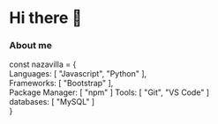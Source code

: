 # Hi there 👋

### About me

const nazavilla = { <br>
  Languages: [ "Javascript", "Python" ], <br>
  Frameworks: [ "Bootstrap" ], <br>
  Package Manager: [ "npm" ]
  Tools: [ "Git", "VS Code" ] <br>
  databases: [ "MySQL" ] <br>
}
